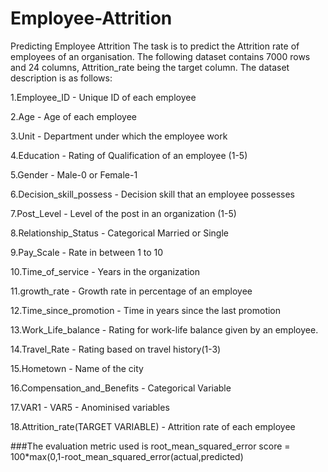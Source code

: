 # Employee-Attrition
Predicting Employee Attrition 
The task is to predict the Attrition rate of employees of an organisation.
The following dataset contains 7000 rows and 24 columns, Attrition_rate being the target column.
The dataset description is as follows:


1.Employee_ID - Unique ID of each employee

2.Age -	Age of each employee

3.Unit - Department under which the employee work

4.Education -	Rating of Qualification of an employee (1-5)

5.Gender -	Male-0 or Female-1

6.Decision_skill_possess -	Decision skill that an employee possesses

7.Post_Level -	Level of the post in an organization (1-5)

8.Relationship_Status -	Categorical Married or Single 

9.Pay_Scale -	Rate in between 1 to 10

10.Time_of_service -	Years in the organization

11.growth_rate -	Growth rate in percentage of an employee

12.Time_since_promotion -	Time in years since the last promotion

13.Work_Life_balance -	Rating for work-life balance given by an employee.

14.Travel_Rate -	Rating based on travel history(1-3)

15.Hometown -	Name of the city

16.Compensation_and_Benefits -	Categorical Variable

17.VAR1 - VAR5 -	Anominised variables

18.Attrition_rate(TARGET VARIABLE) -	Attrition rate of each employee

###The evaluation metric used is root_mean_squared_error
score = 100*max(0,1-root_mean_squared_error(actual,predicted)
